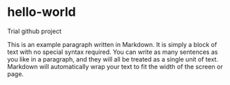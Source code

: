 # hello-world
Trial github project 
 
 This is an example paragraph written in Markdown. It is simply a block of text with no special syntax required. You can write as many sentences as you like in a paragraph, and they will all be treated as a single unit of text. Markdown will automatically wrap your text to fit the width of the screen or page.
